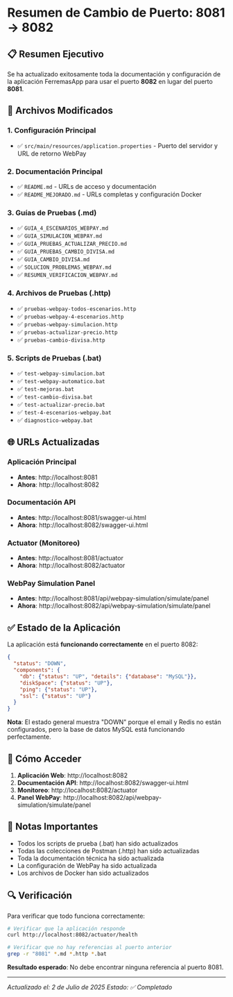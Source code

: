 # Resumen de Cambio de Puerto: 8081 → 8082

## 📋 Resumen Ejecutivo

Se ha actualizado exitosamente toda la documentación y configuración de la aplicación FerremasApp para usar el puerto **8082** en lugar del puerto **8081**.

## 🔧 Archivos Modificados

### 1. Configuración Principal
- ✅ `src/main/resources/application.properties` - Puerto del servidor y URL de retorno WebPay

### 2. Documentación Principal
- ✅ `README.md` - URLs de acceso y documentación
- ✅ `README_MEJORADO.md` - URLs completas y configuración Docker

### 3. Guías de Pruebas (.md)
- ✅ `GUIA_4_ESCENARIOS_WEBPAY.md`
- ✅ `GUIA_SIMULACION_WEBPAY.md`
- ✅ `GUIA_PRUEBAS_ACTUALIZAR_PRECIO.md`
- ✅ `GUIA_PRUEBAS_CAMBIO_DIVISA.md`
- ✅ `GUIA_CAMBIO_DIVISA.md`
- ✅ `SOLUCION_PROBLEMAS_WEBPAY.md`
- ✅ `RESUMEN_VERIFICACION_WEBPAY.md`

### 4. Archivos de Pruebas (.http)
- ✅ `pruebas-webpay-todos-escenarios.http`
- ✅ `pruebas-webpay-4-escenarios.http`
- ✅ `pruebas-webpay-simulacion.http`
- ✅ `pruebas-actualizar-precio.http`
- ✅ `pruebas-cambio-divisa.http`

### 5. Scripts de Pruebas (.bat)
- ✅ `test-webpay-simulacion.bat`
- ✅ `test-webpay-automatico.bat`
- ✅ `test-mejoras.bat`
- ✅ `test-cambio-divisa.bat`
- ✅ `test-actualizar-precio.bat`
- ✅ `test-4-escenarios-webpay.bat`
- ✅ `diagnostico-webpay.bat`

## 🌐 URLs Actualizadas

### Aplicación Principal
- **Antes**: http://localhost:8081
- **Ahora**: http://localhost:8082

### Documentación API
- **Antes**: http://localhost:8081/swagger-ui.html
- **Ahora**: http://localhost:8082/swagger-ui.html

### Actuator (Monitoreo)
- **Antes**: http://localhost:8081/actuator
- **Ahora**: http://localhost:8082/actuator

### WebPay Simulation Panel
- **Antes**: http://localhost:8081/api/webpay-simulation/simulate/panel
- **Ahora**: http://localhost:8082/api/webpay-simulation/simulate/panel

## ✅ Estado de la Aplicación

La aplicación está **funcionando correctamente** en el puerto 8082:

```json
{
  "status": "DOWN",
  "components": {
    "db": {"status": "UP", "details": {"database": "MySQL"}},
    "diskSpace": {"status": "UP"},
    "ping": {"status": "UP"},
    "ssl": {"status": "UP"}
  }
}
```

**Nota**: El estado general muestra "DOWN" porque el email y Redis no están configurados, pero la base de datos MySQL está funcionando perfectamente.

## 🚀 Cómo Acceder

1. **Aplicación Web**: http://localhost:8082
2. **Documentación API**: http://localhost:8082/swagger-ui.html
3. **Monitoreo**: http://localhost:8082/actuator
4. **Panel WebPay**: http://localhost:8082/api/webpay-simulation/simulate/panel

## 📝 Notas Importantes

- Todos los scripts de prueba (.bat) han sido actualizados
- Todas las colecciones de Postman (.http) han sido actualizadas
- Toda la documentación técnica ha sido actualizada
- La configuración de WebPay ha sido actualizada
- Los archivos de Docker han sido actualizados

## 🔍 Verificación

Para verificar que todo funciona correctamente:

```bash
# Verificar que la aplicación responde
curl http://localhost:8082/actuator/health

# Verificar que no hay referencias al puerto anterior
grep -r "8081" *.md *.http *.bat
```

**Resultado esperado**: No debe encontrar ninguna referencia al puerto 8081.

---
*Actualizado el: 2 de Julio de 2025*
*Estado: ✅ Completado* 